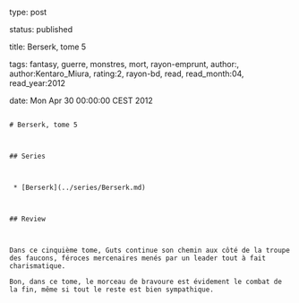type: post
status: published
title: Berserk, tome 5
tags:  fantasy,  guerre,  monstres,  mort,  rayon-emprunt, author:, author:Kentaro_Miura, rating:2, rayon-bd, read, read_month:04, read_year:2012
date: Mon Apr 30 00:00:00 CEST 2012
~~~~~~
# Berserk, tome 5

## Series

 * [Berserk](../series/Berserk.md)

## Review

Dans ce cinquième tome, Guts continue son chemin aux côté de la troupe des faucons, féroces mercenaires menés par un leader tout à fait charismatique.  
Bon, dans ce tome, le morceau de bravoure est évidement le combat de la fin, même si tout le reste est bien sympathique.